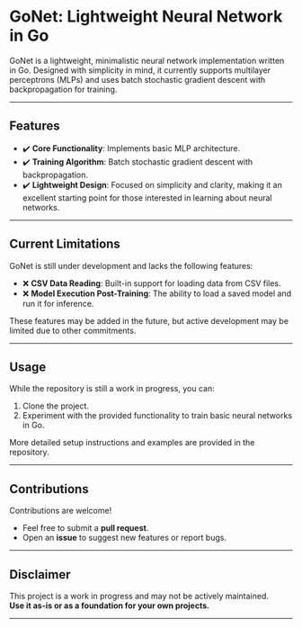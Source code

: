 # **GoNet: Lightweight Neural Network in Go**

GoNet is a lightweight, minimalistic neural network implementation written in Go. Designed with simplicity in mind, it currently supports multilayer perceptrons (MLPs) and uses batch stochastic gradient descent with backpropagation for training.

---

## **Features**
- ✔️ **Core Functionality**: Implements basic MLP architecture.  
- ✔️ **Training Algorithm**: Batch stochastic gradient descent with backpropagation.  
- ✔️ **Lightweight Design**: Focused on simplicity and clarity, making it an excellent starting point for those interested in learning about neural networks.  

---

## **Current Limitations**
GoNet is still under development and lacks the following features:
- ❌ **CSV Data Reading**: Built-in support for loading data from CSV files.  
- ❌ **Model Execution Post-Training**: The ability to load a saved model and run it for inference.  

These features may be added in the future, but active development may be limited due to other commitments.

---

## **Usage**
While the repository is still a work in progress, you can:
1. Clone the project.  
2. Experiment with the provided functionality to train basic neural networks in Go.  

More detailed setup instructions and examples are provided in the repository.

---

## **Contributions**
Contributions are welcome!  
- Feel free to submit a **pull request**.  
- Open an **issue** to suggest new features or report bugs.  

---

## **Disclaimer**
This project is a work in progress and may not be actively maintained.  
**Use it as-is or as a foundation for your own projects.**

---

